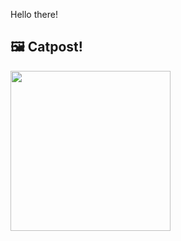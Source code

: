 Hello there!



## 🖼️ Catpost!

<sub>
    <img src="https://cdn2.thecatapi.com/images/u1.jpg" height="256">
</sub>

